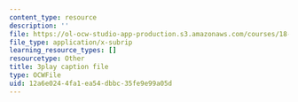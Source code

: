 ```yaml
---
content_type: resource
description: ''
file: https://ol-ocw-studio-app-production.s3.amazonaws.com/courses/18-01sc-single-variable-calculus-fall-2010/12a6e0244fa1ea54dbbc35fe9e99a05d_5q_3FDOkVRQ.srt
file_type: application/x-subrip
learning_resource_types: []
resourcetype: Other
title: 3play caption file
type: OCWFile
uid: 12a6e024-4fa1-ea54-dbbc-35fe9e99a05d
---
```

